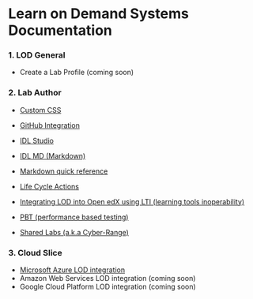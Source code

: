 # Learn on Demand Systems Documentation


### 1. LOD General 
- Create a Lab Profile (coming soon)

### 2. Lab Author 


- [Custom CSS](dillonreese/lod-docs/blob/integrated-documentation/custom-css-guide.md)
- [GitHub Integration](../../../guides/blob/master/github-integration/github-integration.md "Learn on Demand Systems GitHub Integration Guide")

- [IDL Studio](LearnOnDemandSystems/guides/blob/master/idl/idlv3.md "Learn on Demand Systems Integrated Digital Lab Authoring Guide")
- [IDL MD (Markdown)](LearnOnDemandSystems/guides/blob/master/idl2/markdown-user-guide.md "Markdown User Guide")
- [Markdown quick reference](LearnOnDemandSystems/guides/blob/master/idl2/idl2-quick-reference-guide.md "Markdown quick reference")
- [Life Cycle Actions](LearnOnDemandSystems/guides/blob/master/lca/life-cycle-actions-guide.md "Life Cycle Actions Guide")
- [Integrating LOD into Open edX using LTI (learning tools inoperability)](LearnOnDemandSystems/guides/blob/master/lti/lod-lti.md "Embedding Lab on Demand content into edX courses")
- [PBT (performance based testing)](LearnOnDemandSystems/guides/blob/master/pbt/lodpbtguide.md "Learn on Demand Systems Performance Based Testing Guide")
- [Shared Labs (a.k.a Cyber-Range)](LearnOnDemandSystems/guides/blob/master/sl/sharedlabs.md "Shared Labs")

### 3. Cloud Slice  

- [Microsoft Azure LOD integration](LearnOnDemandSystems/guides/blob/master/cloud-slice/cloud-slice.md "Microsoft Azure Cloud Slice Guide")
- Amazon Web Services LOD integration (coming soon)
- Google Cloud Platform LOD integration (coming soon)


### 







